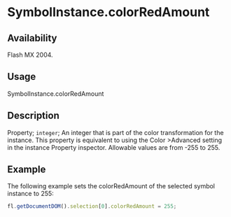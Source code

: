 # SymbolInstance.colorRedAmount

## Availability

Flash MX 2004.

## Usage

SymbolInstance.colorRedAmount

## Description

Property; `integer`; An integer that is part of the color transformation for the instance. This property is equivalent to using the Color >Advanced setting in the instance Property inspector. Allowable values are from -255 to 255.

## Example

The following example sets the colorRedAmount of the selected symbol instance to 255:

```javascript
fl.getDocumentDOM().selection[0].colorRedAmount = 255;
```
